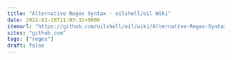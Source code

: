 ```yaml
---
title: "Alternative Regex Syntax · oilshell/oil Wiki"
date: 2022-02-16T21:03:31+0000
itemurl: "https://github.com/oilshell/oil/wiki/Alternative-Regex-Syntax"
sites: "github.com"
tags: ["regex"]
draft: false
---
```

